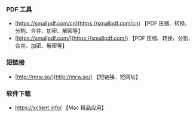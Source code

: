 ### PDF 工具

- [https://smallpdf.com/cn](https://smallpdf.com/cn) 【PDF 压缩、转换、分割、合并、加密、解密等】
- [https://smallpdf.com/](https://smallpdf.com/) 【PDF 压缩、转换、分割、合并、加密、解密等】

### 短链接

- [http://mrw.so/](http://mrw.so/) 【短链接、短网址】

### 软件下载

- https://xclient.info/ 【Mac 精品应用】

